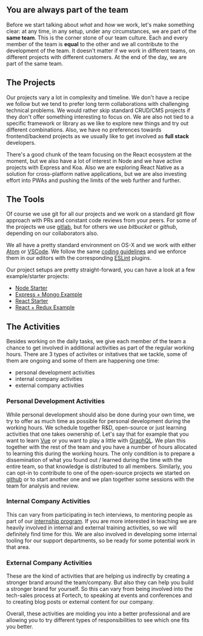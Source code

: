 ## You are always part of the team
Before we start talking about *what* and *how* we work, let's make something clear: at any time, in any setup, under any circumstances, we are part of the **same team**. This is the corner stone of our team culture. Each and every member of the team is **equal** to the other and we all contribute to the development of the team. It doesn't matter if we work in different teams, on different projects with different customers. At the end of the day, we are part of the same team.

## The Projects
Our projects vary a lot in complexity and timeline. We don't have a recipe we follow but we tend to prefer long term collaborations with challenging technical problems. We would rather skip standard CRUD/CMS projects if they don't offer something interesting to focus on. We are also not tied to a specific framework or library as we like to explore new things and try out different combinations. Also, we have no preferences towards frontend/backend projects as we usually like to get involved as **full stack** developers. 

There's a good chunk of the team focusing on the React ecosystem at the moment, but we also have a lot of interest in Node and we have active projects with Express and Koa. Also we are exploring React Native as a solution for cross-platform native applications, but we are also investing effort into PWAs and pushing the limits of the web further and further.

## The Tools
Of course we use git for all our projects and we work on a standard git flow approach with PRs and constant code reviews from your peers. For some of the projects we use [gitlab](https://about.gitlab.com/), but for others we use *bitbucket* or *github*, depending on our collaborators also.

We all have a pretty standard environment on OS-X and we work with either [Atom](https://atom.io/) or [VSCode](https://code.visualstudio.com/). We follow the same [coding guidelines](https://github.com/FortechRomania/js-team-showcase/blob/master/coding-guidelines.md) and we enforce them in our editors with the corresponding [ESLint](http://eslint.org/) plugins.

Our project setups are pretty straight-forward, you can have a look at a few example/starter projects:
* [Node Starter](https://github.com/FortechRomania/node-starter)
* [Express + Mongo Example](https://github.com/FortechRomania/express-mongo-example-project)
* [React Starter](https://github.com/FortechRomania/react-starter-kit)
* [React + Redux Example](https://github.com/FortechRomania/react-redux-complete-example)

## The Activities
Besides working on the daily tasks, we give each member of the team a chance to get involved in additional activities as part of the regular working hours. There are 3 types of activites or initatives that we tackle, some of them are ongoing and some of them are happening one time:
* personal development activities
* internal company activities
* external company activities

### Personal Development Activities
While personal development should also be done during your own time, we try to offer as much time as possible for personal development during the working hours. We schedule together R&D, open-source or just learning activities that one takes ownership of. Let's say that for example that you want to learn [Vue](https://vuejs.org/) or you want to play a little with [GraphQL](http://graphql.org/). We plan this together with the rest of the team and you have a number of hours allocated to learning this during the working hours. The only condition is to prepare a dissemination of what you found out / learned during the time with the entire team, so that knowledge is distributed to all members. Similarly, you can opt-in to contribute to one of the open-source projects we started on [github](https://github.com/FortechRomania) or to start another one and we plan together some sessions with the team for analysis and review.

### Internal Company Activities
This can vary from participating in tech interviews, to mentoring people as part of our [internship program](https://github.com/FortechRomania/js-team-showcase/blob/master/internship-process.md). If you are more interested in teaching we are heavily involved in internal and external training activities, so we will definitely find time for this. We are also involved in developing some internal tooling for our support departments, so be ready for some potential work in that area.

### External Company Activities
These are the kind of activities that are helping us indirectly by creating a stronger brand around the team/company. But also they can help you build a stronger brand for yourself. So this can vary from being involved into the tech-sales process at Fortech, to speaking at events and conferences and to creating blog posts or external content for our company.

Overall, these activities are molding you into a better professional and are allowing you to try different types of responsibilities to see which one fits you better.
